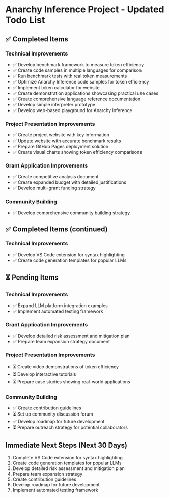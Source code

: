 # Anarchy Inference Project - Updated Todo List

## ✅ Completed Items

### Technical Improvements
- ✅ Develop benchmark framework to measure token efficiency
- ✅ Create code samples in multiple languages for comparison
- ✅ Run benchmark tests with real token measurements
- ✅ Optimize Anarchy Inference code samples for token efficiency
- ✅ Implement token calculator for website
- ✅ Create demonstration applications showcasing practical use cases
- ✅ Create comprehensive language reference documentation
- ✅ Develop simple interpreter prototype
- ✅ Develop web-based playground for Anarchy Inference

### Project Presentation Improvements
- ✅ Create project website with key information
- ✅ Update website with accurate benchmark results
- ✅ Prepare GitHub Pages deployment solution
- ✅ Create visual charts showing token efficiency comparisons

### Grant Application Improvements
- ✅ Create competitive analysis document
- ✅ Create expanded budget with detailed justifications
- ✅ Develop multi-grant funding strategy

### Community Building
- ✅ Develop comprehensive community building strategy

## ✅ Completed Items (continued)

### Technical Improvements
- ✅ Develop VS Code extension for syntax highlighting
- ✅ Create code generation templates for popular LLMs

## ⏳ Pending Items

### Technical Improvements
- ✅ Expand LLM platform integration examples
- ✅ Implement automated testing framework

### Grant Application Improvements
- ✅ Develop detailed risk assessment and mitigation plan
- ✅ Prepare team expansion strategy document

### Project Presentation Improvements
- ⏳ Create video demonstrations of token efficiency
- ⏳ Develop interactive tutorials
- ⏳ Prepare case studies showing real-world applications

### Community Building
- ✅ Create contribution guidelines
- ⏳ Set up community discussion forum
- ✅ Develop roadmap for future development
- ⏳ Prepare outreach strategy for potential collaborators

## Immediate Next Steps (Next 30 Days)

1. Complete VS Code extension for syntax highlighting
2. Create code generation templates for popular LLMs
3. Develop detailed risk assessment and mitigation plan
4. Prepare team expansion strategy
5. Create contribution guidelines
6. Develop roadmap for future development
7. Implement automated testing framework
